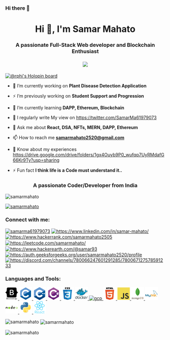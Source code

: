 ### Hi there 👋

<!--
**Samarmahato/Samarmahato** is a ✨ _special_ ✨ repository because its `README.md` (this file) appears on your GitHub profile.

Here are some ideas to get you started:

- 🔭 I’m currently working on ...
- 🌱 I’m currently learning ...
- 👯 I’m looking to collaborate on ...
- 🤔 I’m looking for help with ...
- 💬 Ask me about ...
- 📫 How to reach me: ...
- 😄 Pronouns: ...
- ⚡ Fun fact: ...
-->

<h1 align="center">Hi 👋, I'm Samar Mahato</h1>
<h3 align="center">A passionate Full-Stack Web developer and Blockchain Enthusiast </h3>
<h3 align="center"><img src="https://readme-typing-svg.herokuapp.com?center=true&vCenter=true&lines=Blockchain+%26+Web+Developer"></h3>

[![@rphi's Holopin board](https://holopin.io/api/user/board?user=rphi)](https://holopin.io/@rphi)


- 🔭 I’m currently working on **Plant Disease Detection Application**

- ⚡ I’m previously working on **Student Support and Progression**
 
- 🌱 I’m currently learning **DAPP, Ethereum, Blockchain**

- 📝 I regularly write My view on https://twitter.com/SamarMa61979073

- 💬 Ask me about **React, DSA, NFTs, MERN, DAPP, Ethereum**

- 📫 How to reach me **samarmahato2520@gmail.com**

- 📄 Know about my experiences https://drive.google.com/drive/folders/1gx4Ouyb9P0_wufqp7UyRMdafG66Kr9Ty?usp=sharing

- ⚡ Fun fact **I think life is a Code must understand it..**


<h3 align="center">A passionate Coder/Developer from India</h3>

<p align="left"> <img src="https://komarev.com/ghpvc/?username=samarmahato&label=Profile%20views&color=0e75b6&style=flat" alt="samarmahato" /> </p>

<p align="left"> <a href="https://github.com/ryo-ma/github-profile-trophy"><img src="https://github-profile-trophy.vercel.app/?username=samarmahato" alt="samarmahato" /></a> </p>

<h3 align="left">Connect with me:</h3>
<p align="left">
<a href="https://twitter.com/samarma61979073" target="blank"><img align="center" src="https://raw.githubusercontent.com/rahuldkjain/github-profile-readme-generator/master/src/images/icons/Social/twitter.svg" alt="samarma61979073" height="30" width="40" /></a>
<a href="https://linkedin.com/in/https://www.linkedin.com/in/samar-mahato/" target="blank"><img align="center" src="https://raw.githubusercontent.com/rahuldkjain/github-profile-readme-generator/master/src/images/icons/Social/linked-in-alt.svg" alt="https://www.linkedin.com/in/samar-mahato/" height="30" width="40" /></a>
<a href="https://www.hackerrank.com/https://www.hackerrank.com/samarmahato2505" target="blank"><img align="center" src="https://raw.githubusercontent.com/rahuldkjain/github-profile-readme-generator/master/src/images/icons/Social/hackerrank.svg" alt="https://www.hackerrank.com/samarmahato2505" height="30" width="40" /></a>
<a href="https://www.leetcode.com/https://leetcode.com/samarmahato/" target="blank"><img align="center" src="https://raw.githubusercontent.com/rahuldkjain/github-profile-readme-generator/master/src/images/icons/Social/leet-code.svg" alt="https://leetcode.com/samarmahato/" height="30" width="40" /></a>
<a href="https://www.hackerearth.com/https://www.hackerearth.com/@samar93" target="blank"><img align="center" src="https://raw.githubusercontent.com/rahuldkjain/github-profile-readme-generator/master/src/images/icons/Social/hackerearth.svg" alt="https://www.hackerearth.com/@samar93" height="30" width="40" /></a>
<a href="https://auth.geeksforgeeks.org/user/https://auth.geeksforgeeks.org/user/samarmahato2520/profile" target="blank"><img align="center" src="https://raw.githubusercontent.com/rahuldkjain/github-profile-readme-generator/master/src/images/icons/Social/geeks-for-geeks.svg" alt="https://auth.geeksforgeeks.org/user/samarmahato2520/profile" height="30" width="40" /></a>
<a href="https://discord.gg/https://discord.com/channels/780066247601291285/780067127578591233" target="blank"><img align="center" src="https://raw.githubusercontent.com/rahuldkjain/github-profile-readme-generator/master/src/images/icons/Social/discord.svg" alt="https://discord.com/channels/780066247601291285/780067127578591233" height="30" width="40" /></a>
</p>

<h3 align="left">Languages and Tools:</h3>
<p align="left"> <a href="https://getbootstrap.com" target="_blank" rel="noreferrer"> <img src="https://raw.githubusercontent.com/devicons/devicon/master/icons/bootstrap/bootstrap-plain-wordmark.svg" alt="bootstrap" width="40" height="40"/> </a> <a href="https://www.cprogramming.com/" target="_blank" rel="noreferrer"> <img src="https://raw.githubusercontent.com/devicons/devicon/master/icons/c/c-original.svg" alt="c" width="40" height="40"/> </a> <a href="https://www.w3schools.com/cpp/" target="_blank" rel="noreferrer"> <img src="https://raw.githubusercontent.com/devicons/devicon/master/icons/cplusplus/cplusplus-original.svg" alt="cplusplus" width="40" height="40"/> </a> <a href="https://www.w3schools.com/cs/" target="_blank" rel="noreferrer"> <img src="https://raw.githubusercontent.com/devicons/devicon/master/icons/csharp/csharp-original.svg" alt="csharp" width="40" height="40"/> </a> <a href="https://www.w3schools.com/css/" target="_blank" rel="noreferrer"> <img src="https://raw.githubusercontent.com/devicons/devicon/master/icons/css3/css3-original-wordmark.svg" alt="css3" width="40" height="40"/> </a> <a href="https://www.docker.com/" target="_blank" rel="noreferrer"> <img src="https://raw.githubusercontent.com/devicons/devicon/master/icons/docker/docker-original-wordmark.svg" alt="docker" width="40" height="40"/> </a> <a href="https://cloud.google.com" target="_blank" rel="noreferrer"> <img src="https://www.vectorlogo.zone/logos/google_cloud/google_cloud-icon.svg" alt="gcp" width="40" height="40"/> </a> <a href="https://www.w3.org/html/" target="_blank" rel="noreferrer"> <img src="https://raw.githubusercontent.com/devicons/devicon/master/icons/html5/html5-original-wordmark.svg" alt="html5" width="40" height="40"/> </a> <a href="https://developer.mozilla.org/en-US/docs/Web/JavaScript" target="_blank" rel="noreferrer"> <img src="https://raw.githubusercontent.com/devicons/devicon/master/icons/javascript/javascript-original.svg" alt="javascript" width="40" height="40"/> </a> <a href="https://www.mongodb.com/" target="_blank" rel="noreferrer"> <img src="https://raw.githubusercontent.com/devicons/devicon/master/icons/mongodb/mongodb-original-wordmark.svg" alt="mongodb" width="40" height="40"/> </a> <a href="https://www.mysql.com/" target="_blank" rel="noreferrer"> <img src="https://raw.githubusercontent.com/devicons/devicon/master/icons/mysql/mysql-original-wordmark.svg" alt="mysql" width="40" height="40"/> </a> <a href="https://nodejs.org" target="_blank" rel="noreferrer"> <img src="https://raw.githubusercontent.com/devicons/devicon/master/icons/nodejs/nodejs-original-wordmark.svg" alt="nodejs" width="40" height="40"/> </a> <a href="https://www.python.org" target="_blank" rel="noreferrer"> <img src="https://raw.githubusercontent.com/devicons/devicon/master/icons/python/python-original.svg" alt="python" width="40" height="40"/> </a> <a href="https://reactjs.org/" target="_blank" rel="noreferrer"> <img src="https://raw.githubusercontent.com/devicons/devicon/master/icons/react/react-original-wordmark.svg" alt="react" width="40" height="40"/> </a> </p>

<p><img align="left" src="https://github-readme-stats.vercel.app/api/top-langs?username=samarmahato&show_icons=true&locale=en&layout=compact" alt="samarmahato" /></p>

<p>&nbsp;<img align="center" src="https://github-readme-stats.vercel.app/api?username=samarmahato&show_icons=true&locale=en" alt="samarmahato" /></p>

<p><img align="center" src="https://github-readme-streak-stats.herokuapp.com/?user=samarmahato&" alt="samarmahato" /></p>

